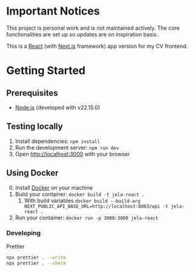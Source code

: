 # Important Notices

This project is personal work and is not maintained actively. The core functionalities are set up so updates are on inspiration basis.

This is a [React](https://react.dev) (with [Next.js](https://nextjs.org) framework) app version for my CV frontend.

# Getting Started

## Prerequisites

- [Node.js](https://nodejs.org/en) (developed with v22.15.0)

## Testing locally

1. Install dependencies: `npm install`
2. Run the development server: `npm run dev`
3. Open [http://localhost:3000](http://localhost:3000) with your browser

## Using Docker

0. Install [Docker](https://www.docker.com/) on your machine
1. Build your container: `docker build -t jela-react .`
    1. With build variables `docker build --build-arg NEXT_PUBLIC_API_BASE_URL=http://localhost:8083/api -t jela-react .`
2. Run your container: `docker run -p 3000:3000 jela-react`

### Developing

Prettier

```bash
npx prettier . --write
npx prettier . --check
```

